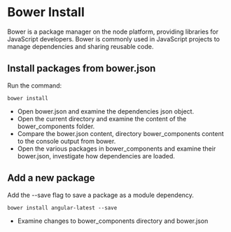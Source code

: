 # Bower Install
Bower is a package manager on the node platform, providing libraries for JavaScript developers.
Bower is commonly used in JavaScript projects to manage dependencies and sharing reusable code.

## Install packages from bower.json
Run the command:

`bower install`

* Open bower.json and examine the dependencies json object.
* Open the current directory and examine the content of the bower_components folder.
* Compare the bower.json content, directory bower_components content to the console output from bower.
* Open the various packages in bower_components and examine their bower.json, investigate how dependencies are loaded.

## Add a new package
Add the --save flag to save a package as a module dependency.

`bower install angular-latest --save`

* Examine changes to bower_components directory and bower.json